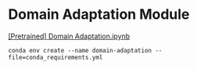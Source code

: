 # Domain Adaptation Module

[[Pretrained] Domain Adaptation.ipynb](https://colab.research.google.com/drive/1IG07I_scjmlK7N2U5gzZIBbDAJtXhag-?usp=sharing)

```shell
conda env create --name domain-adaptation --file=conda_requirements.yml
```
